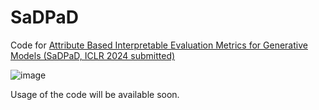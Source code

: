 # SaDPaD
Code for [Attribute Based Interpretable Evaluation Metrics for Generative Models (SaDPaD, ICLR 2024 submitted)](https://openreview.net/forum?id=VZVXqiaI4U)


![image](https://github.com/notou10/SadPaD/assets/45427036/2224ac7b-86d3-49fb-9d96-6901aba16984)



Usage of the code will be available soon.
